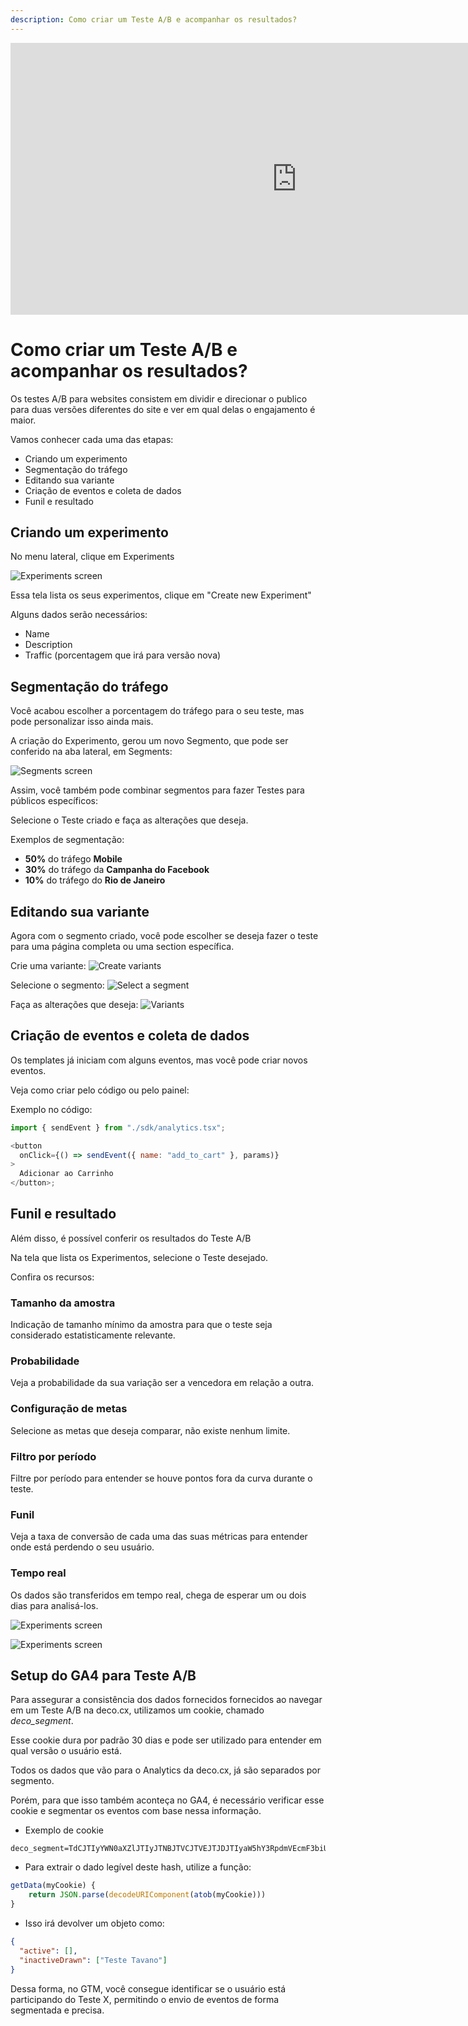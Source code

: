 ```yaml
---
description: Como criar um Teste A/B e acompanhar os resultados?
---
```


<div>
<iframe width="915" height="435" src="https://www.youtube.com/embed/_tXQw2Cew44" title="Creating A/B Tests (Guilherme Tavano) | Short Demos | Brazilian Portuguese 🇧🇷" frameborder="0" allow="accelerometer; autoplay; clipboard-write; encrypted-media; gyroscope; picture-in-picture; web-share" referrerpolicy="strict-origin-when-cross-origin" allowfullscreen></iframe>
</div>

# Como criar um Teste A/B e acompanhar os resultados?

Os testes A/B para websites consistem em dividir e direcionar o publico para
duas versões diferentes do site e ver em qual delas o engajamento é maior.

Vamos conhecer cada uma das etapas:

- Criando um experimento
- Segmentação do tráfego
- Editando sua variante
- Criação de eventos e coleta de dados
- Funil e resultado

## Criando um experimento

No menu lateral, clique em Experiments

![Experiments screen](https://ozksgdmyrqcxcwhnbepg.supabase.co/storage/v1/object/public/assets/530/7060003d-e0ae-4ec1-8a22-a7a88d0dfe71)

Essa tela lista os seus experimentos, clique em "Create new Experiment"

Alguns dados serão necessários:

- Name
- Description
- Traffic (porcentagem que irá para versão nova)

## Segmentação do tráfego

Você acabou escolher a porcentagem do tráfego para o seu teste, mas pode
personalizar isso ainda mais.

A criação do Experimento, gerou um novo Segmento, que pode ser conferido na aba
lateral, em Segments:

![Segments screen](https://ozksgdmyrqcxcwhnbepg.supabase.co/storage/v1/object/public/assets/530/f25a1aab-3c16-45a3-8083-742d88b52e1e)

Assim, você também pode combinar segmentos para fazer Testes para públicos
específicos:

Selecione o Teste criado e faça as alterações que deseja.

Exemplos de segmentação:

- **50%** do tráfego **Mobile**
- **30%** do tráfego da **Campanha do Facebook**
- **10%** do tráfego do **Rio de Janeiro**

## Editando sua variante

Agora com o segmento criado, você pode escolher se deseja fazer o teste para uma
página completa ou uma section específica.

Crie uma variante:
![Create variants](https://ozksgdmyrqcxcwhnbepg.supabase.co/storage/v1/object/public/assets/530/ef0f35c3-e98a-4523-96df-e811102aafa6)

Selecione o segmento:
![Select a segment](https://ozksgdmyrqcxcwhnbepg.supabase.co/storage/v1/object/public/assets/530/e9cd11bd-c389-448a-97f5-f915e18e6712)

Faça as alterações que deseja:
![Variants](https://ozksgdmyrqcxcwhnbepg.supabase.co/storage/v1/object/public/assets/530/c3eeba19-8163-4892-923b-4323c6c3216a)

## Criação de eventos e coleta de dados

Os templates já iniciam com alguns eventos, mas você pode criar novos eventos.

Veja como criar pelo código ou pelo painel:

Exemplo no código:

```javascript
import { sendEvent } from "./sdk/analytics.tsx";

<button
  onClick={() => sendEvent({ name: "add_to_cart" }, params)}
>
  Adicionar ao Carrinho
</button>;
```

## Funil e resultado

Além disso, é possível conferir os resultados do Teste A/B

Na tela que lista os Experimentos, selecione o Teste desejado.

Confira os recursos:

### Tamanho da amostra

Indicação de tamanho mínimo da amostra para que o teste seja considerado
estatisticamente relevante.

### Probabilidade

Veja a probabilidade da sua variação ser a vencedora em relação a outra.

### Configuração de metas

Selecione as metas que deseja comparar, não existe nenhum limite.

### Filtro por período

Filtre por período para entender se houve pontos fora da curva durante o teste.

### Funil

Veja a taxa de conversão de cada uma das suas métricas para entender onde está
perdendo o seu usuário.

### Tempo real

Os dados são transferidos em tempo real, chega de esperar um ou dois dias para
analisá-los.

![Experiments screen](https://ozksgdmyrqcxcwhnbepg.supabase.co/storage/v1/object/public/assets/530/6ddc740d-9590-431b-b1e7-f0a0130bc5f6)

![Experiments screen](https://ozksgdmyrqcxcwhnbepg.supabase.co/storage/v1/object/public/assets/530/cc637298-e938-494c-9253-b7d1bef6f99a)

## Setup do GA4 para Teste A/B

Para assegurar a consistência dos dados fornecidos fornecidos ao navegar em um
Teste A/B na deco.cx, utilizamos um cookie, chamado _deco_segment_.

Esse cookie dura por padrão 30 dias e pode ser utilizado para entender em qual
versão o usuário está.

Todos os dados que vão para o Analytics da deco.cx, já são separados por
segmento.

Porém, para que isso também aconteça no GA4, é necessário verificar esse cookie
e segmentar os eventos com base nessa informação.

- Exemplo de cookie

```
deco_segment=TdCJTIyYWN0aXZlJTIyJTNBJTVCJTVEJTJDJTIyaW5hY3RpdmVEcmF3biUyMiUzQSU1QiUyMlRlc3RlJTIwVGF2YW5vJTIyJTVEJTdE
```

- Para extrair o dado legível deste hash, utilize a função:

```javascript
getData(myCookie) {
	return JSON.parse(decodeURIComponent(atob(myCookie)))
}
```

- Isso irá devolver um objeto como:

```json
{
  "active": [],
  "inactiveDrawn": ["Teste Tavano"]
}
```

Dessa forma, no GTM, você consegue identificar se o usuário está participando do
Teste X, permitindo o envio de eventos de forma segmentada e precisa.

